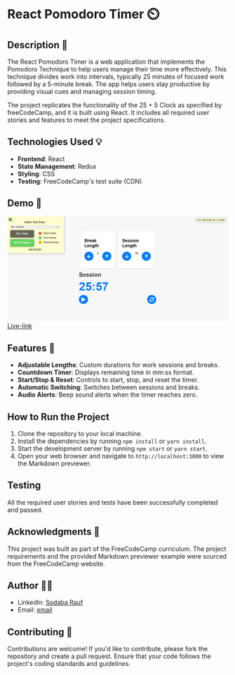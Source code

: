 # React Pomodoro Timer ⏲️

## Description 📜

The React Pomodoro Timer is a web application that implements the Pomodoro Technique to help users manage their time more effectively. This technique divides work into intervals, typically 25 minutes of focused work followed by a 5-minute break. The app helps users stay productive by providing visual cues and managing session timing.

The project replicates the functionality of the 25 + 5 Clock as specified by freeCodeCamp, and it is built using React. It includes all required user stories and features to meet the project specifications.

## Technologies Used 💡
- **Frontend**: React
- **State Management**: Redux
- **Styling**: CSS
- **Testing**: FreeCodeCamp's test suite (CDN)

## Demo 📸

![Demo](./src/assets/capture_240910_174951.png)
<br>
 [Live-link]()

## Features 🎉
- **Adjustable Lengths**: Custom durations for work sessions and breaks.
- **Countdown Timer**: Displays remaining time in mm:ss format.
- **Start/Stop & Reset**: Controls to start, stop, and reset the timer.
- **Automatic Switching**: Switches between sessions and breaks.
- **Audio Alerts**: Beep sound alerts when the timer reaches zero.

## How to Run the Project
1. Clone the repository to your local machine.
2. Install the dependencies by running `npm install` or `yarn install`.
3. Start the development server by running `npm start` or `yarn start`.
4. Open your web browser and navigate to `http://localhost:3000` to view the Markdown previewer.

## Testing
All the required user stories and tests have been successfully completed and passed.

## Acknowledgments 📝
This project was built as part of the FreeCodeCamp curriculum. The project requirements and the provided Markdown previewer example were sourced from the FreeCodeCamp website.

## Author 👩‍💻
- LinkedIn: [Sodaba Rauf](https://www.linkedin.com/in/sodaba-r-5a0733255/)
- Email: [email](sodabarauf4@gmail.com)

## Contributing 🤝

Contributions are welcome! If you'd like to contribute, please fork the repository and create a pull request. Ensure that your code follows the project's coding standards and guidelines.